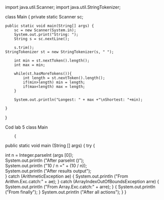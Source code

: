 import java.util.Scanner;
import java.util.StringTokenizer;

class Main {
	private static Scanner sc;

	public static void main(String[] args) {
		sc = new Scanner(System.in);
		System.out.print("String: ");
		String s = sc.nextLine();

		s.trim();
	StringTokenizer st = new StringTokenizer(s, " ");

		int min = st.nextToken().length();
		int max = min;

		while(st.hasMoreTokens()){
			int length = st.nextToken().length();
			if(min>length) min = length;
			if(max<length) max = length;
		}

		System.out.println("Longest: " + max +"\nShortest: "+min);
		
	}
}








Cod lab 5
class Main

		{ 
public static void main (String [] args) 
		{ try 
	{ 

int n = Integer.parseInt (args [0]);  
System.out.println ("After parselnt ()");  
System.out.println ("10 / n =" + (10 / n));  
System.out.println ("After results output");  
	}
catch (ArithmeticException ae) 
	{ 
System.out.println ("From Arithm.Exc.catch:" + ae); 
	} 
catch (ArrayIndexOutOfBoundsException arre) 
	{ 
System.out.println ("From Array.Exc.catch:" + arre); 
	}
	{ System.out.println ("From finally"); 
	} 
System.out.println ("After all actions"); 
	}
		}
